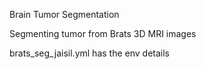 Brain Tumor Segmentation

Segmenting tumor from Brats 3D MRI images

brats_seg_jaisil.yml has the env details

